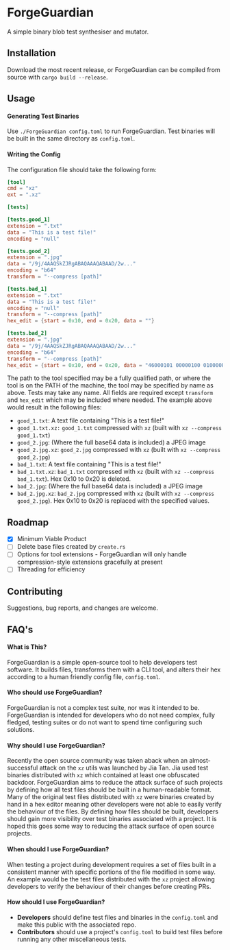 # ForgeGuardian
A simple binary blob test synthesiser and mutator. 

## Installation

Download the most recent release, or ForgeGuardian can be compiled from source with `cargo build --release`.

## Usage
#### Generating Test Binaries
Use `./ForgeGuardian config.toml` to run ForgeGuardian. Test binaries will be built in the same directory as `config.toml`. 

#### Writing the Config
The configuration file should take the following form:
```toml
[tool]
cmd = "xz"
ext = ".xz"

[tests]

[tests.good_1]
extension = ".txt"
data = "This is a test file!"
encoding = "null"

[tests.good_2]
extension = ".jpg"
data = "/9j/4AAQSkZJRgABAQAAAQABAAD/2w..."
encoding = "b64"
transform = "--compress [path]"

[tests.bad_1]
extension = ".txt"
data = "This is a test file!"
encoding = "null"
transform = "--compress [path]"
hex_edit = {start = 0x10, end = 0x20, data = ""}

[tests.bad_2]
extension = ".jpg"
data = "/9j/4AAQSkZJRgABAQAAAQABAAD/2w..."
encoding = "b64"
transform = "--compress [path]"
hex_edit = {start = 0x10, end = 0x20, data = "46000101 00000100 010000FF DB008400 09060713 13121513 13131616 15171818"}
```
The path to the tool specified may be a fully qualified path, or where the tool is on the PATH of the machine, the tool may be specified by name as above.
Tests may take any name. All fields are required except `transform` and `hex_edit` which may be included where needed. The example above would result in the following files:
- `good_1.txt`: A text file containing "This is a test file!"
- `good_1.txt.xz:` `good_1.txt` compressed with `xz` (built with `xz --compress good_1.txt`)
- `good_2.jpg`: (Where the full base64 data is included) a JPEG image
- `good_2.jpg.xz`: `good_2.jpg` compressed with `xz` (built with `xz --compress good_2.jpg`)
- `bad_1.txt`: A text file containing "This is a test file!"
- `bad_1.txt.xz`: `bad_1.txt` compressed with `xz` (built with `xz --compress bad_1.txt`). Hex 0x10 to 0x20 is deleted.
- `bad_2.jpg`: (Where the full base64 data is included) a JPEG image
- `bad_2.jpg.xz`: `bad_2.jpg` compressed with `xz` (built with `xz --compress good_2.jpg`). Hex 0x10 to 0x20 is replaced with the specified values.

## Roadmap
- [x] Minimum Viable Product
- [ ] Delete base files created by `create.rs`
- [ ] Options for tool extensions - ForgeGuardian will only handle compression-style extensions gracefully at present
- [ ] Threading for efficiency

## Contributing

Suggestions, bug reports, and changes are welcome.

## FAQ's
#### What is This?
ForgeGuardian is a simple open-source tool to help developers test software. It builds files, transforms them with a CLI tool, and alters their hex according to a human friendly config file, `config.toml`.
#### Who should use ForgeGuardian?
ForgeGuardian is not a complex test suite, nor was it intended to be. ForgeGuardian is intended for developers who do not need complex, fully fledged, testing suites or do not want to spend time configuring such solutions.
#### Why should I use ForgeGuardian?
Recently the open source community was taken aback when an almost-successful attack on the `xz` utils was launched by Jia Tan. Jia used test binaries distributed with `xz` which contained at least one obfuscated backdoor. ForgeGuardian aims to reduce the attack surface of such projects by defining how all test files should be built in a human-readable format. Many of the original test files distributed with `xz` were binaries created by hand in a hex editor meaning other developers were not able to easily verify the behaviour of the files. By defining how files should be built, developers should gain more visibility over test binaries associated with a project. It is hoped this goes some way to reducing the attack surface of open source projects.
#### When should I use ForgeGuardian?
When testing a project during development requires a set of files built in a consistent manner with specific portions of the file modified in some way. An example would be the test files distributed with the `xz` project allowing developers to verify the behaviour of their changes before creating PRs.
#### How should I use ForgeGuardian?
- **Developers** should define test files and binaries in the `config.toml` and make this public with the associated repo.
- **Contributors** should use a project's `config.toml` to build test files before running any other miscellaneous tests.